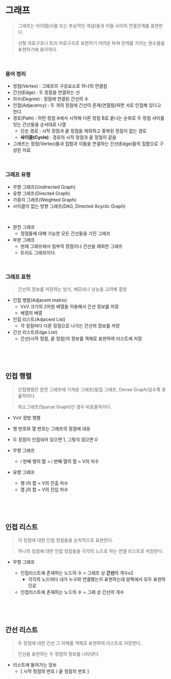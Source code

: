 # 그래프

> 그래프는 아이템(사물 또는 추상적인 개념)들과 이들 사이의 연결관계를 표현한다.
>
> 선형 자료구조나 트리 자료구조로 표현하기 어려운 N:N 관계를 가지는 원소들을 표현하기에 용이하다.

​          

### 용어 정리

* 정점(Vertex) : 그래프의 구성요소로 하나의 연결점
* 간선(Edge) : 두 정점을 연결하는 선
* 차수(Degree) : 정점에 연결된 간선의 수
* 인접(Adjacency) : 두 개의 정점에 간선이 존재(연결됨)하면 서로 인접해 있다고 한다.
* 경로(Path) : 어떤 정점 A에서 시작해 다른 정점 B로 끝나는 순회로 두 정점 사이를 잇는 간선들을 순서대로 나열
  * 단순 경로 : 시작 정점과 끝 정점을 제외하고 중복된 정점이 없는 경로
  * **싸이클(Cycle)** : 경로의 시작 정점과 끝 정점이 같음
* 그래프는 정점(Vertex)들과 집합과 이들을 연결하는 간선(Edge)들의 집합으로 구성된 자료

​             

### 그래프 유형

* 무향 그래프(Undirected Graph)
* 유향 그래프(Directed Graph)
* 가중치 그래프(Weighted Graph)
* 사이클이 없는 방향 그래프(DAG, Directed Acyclic Graph)

​          

* 완전 그래프
  * 정점들에 대해 가능한 모든 간선들을 가진 그래프
* 부분 그래프
  * 원래 그래프에서 일부의 정점이나 간선을 제외한 그래프
  * 트리도 그래프이다.

​                

### 그래프 표현

> 간선의 정보를 저장하는 방식, 메모리나 성능을 고려해 결정

* 인접 행렬(Adjacent matrix)
  * VxV 크기의 2차원 배열을 이용해서 간선 정보를 저장
  * 배열의 배열
* 인접 리스트(Adjacent List)
  * 각 정점마다 다른 정점으로 나가는 간선의 정보를 저장
* 간선 리스트(Edge List)
  * 간선(시작 정점, 끝 정점)의 정보를 객체로 표현하여 리스트에 저장

​               

​                   

## 인접 행렬

> 인접행렬은 완전 그래프에 가까운 그래프(밀집 그래프, Dense Graph)일수록 효율적이다.
>
> 희소그래프(Sparse Graph)인 경우 비효율적이다.

* VxV 정방 행렬
* 행 번호와 열 번호는 그래프의 정점에 대응
* 두 정점이 인접되어 있으면 1, 그렇지 않으면 0

* 무향 그래프
  * i 번째 행의 합 = i 번째 열의 합 = V의 차수
* 유향 그래프
  * 행 i의 합 = V의 진출 차수
  * 열 j의 합 = V의 진입 차수

​                   

​                     

## 인접 리스트

> 각 정점에 대한 인접 정점들을 순차적으로 표현한다.
>
> 하나의 정점에 대한 인접 정점들을 각각의 노드로 하는 연결 리스트로 저장한다.

* 무향 그래프

  * 인접리스트에 존재하는 노드의 수 = 그래프 상 **간선**의 개수x2
    * 각각의 노드마다 내가 누구와 연결됐는지 표현하는데 양쪽에서 모두 표현하므로
  * 인접리스트에 존재하는 노드의 수 = 그래 상 간선의 개수

  ​           

  ​                 

## 간선 리스트

> 두 정점에 대한 간선 그 자체를 객체로 표현하여 리스트로 저장한다.
>
> 간선을 표현하는 두 정점의 정보를 나타낸다.

* 리스트에 들어가는 정보
  * [ 시작 정점의 번호 / 끝 정점의 번호 ]

​                   

